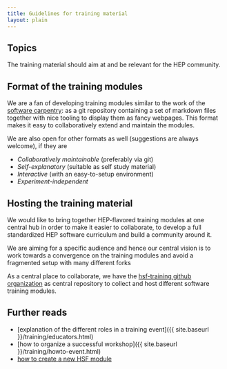 ```yaml
---
title: Guidelines for training material
layout: plain
---
```


## Topics
The training material should aim at and be relevant for the HEP community.

## Format of the training modules
We are a fan of developing training modules similar to the work of the [software carpentry](https://software-carpentry.org): as a git repository containing a set of markdown files together with nice tooling to display them as fancy webpages. This format makes it easy to collaboratively extend and maintain the modules.

We are also open for other formats as well (suggestions are always welcome), if they are

* *Collaboratively maintainable* (preferably via git)
* *Self-explanatory* (suitable as self study material)
* *Interactive* (with an easy-to-setup environment)
* *Experiment-independent*

## Hosting the training material

We would like to bring together HEP-flavored training modules at one central hub in order to make it easier to collaborate, to develop a full standardized HEP software curriculum and build a community around it.

We are aiming for a specific audience and hence our central vision is to work towards a convergence on the training modules and avoid a fragmented setup with many different forks

As a central place to collaborate, we have the [hsf-training github organization](https://github.com/hsf-training) as central repository to collect and host different software training modules.

## Further reads

* [explanation of the different roles in a training event]({{ site.baseurl }}/training/educators.html)
* [how to organize a successful workshop]({{ site.baseurl }}/training/howto-event.html)
* [how to create a new HSF module](https://github.com/hsf-training/carpentry-cookiecutter)
